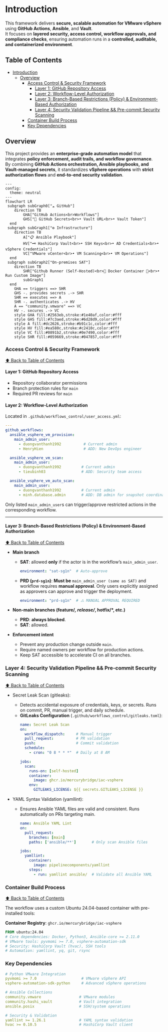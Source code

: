 # Introduction

This framework delivers **secure, scalable automation for VMware vSphere** using **GitHub Actions**, **Ansible**, and **Vault**.  
It focuses on **layered security, access control, workflow approvals, and compliance checks**, ensuring automation runs in a **controlled, auditable, and containerized environment**.

## Table of Contents

<!-- TOC -->
- [Introduction](#introduction)
  - [Overview](#overview)
    - [Access Control & Security Framework](#access-control--security-framework)
      - [Layer 1: GitHub Repository Access](#layer-1-github-repository-access)
      - [Layer 2: Workflow-Level Authorization](#layer-2-workflow-level-authorization)
      - [Layer 3: Branch-Based Restrictions (Policy) & Environment-Based Authorization](#layer-3-branch-based-restrictions-policy--environment-based-authorization)
      - [Layer 4: Security Validation Pipeline && Pre-commit Security Scanning](#layer-4-security-validation-pipeline--pre-commit-security-scanning)
    - [Container Build Process](#container-build-process)
    - [Key Dependencies](#key-dependencies)
<!-- TOC -->

## Overview

This project provides an **enterprise-grade automation model** that integrates **policy enforcement, audit trails, and workflow governance**.  
By combining **GitHub Actions orchestration, Ansible playbooks, and Vault-managed secrets**, it standardizes **vSphere operations** with **strict authorization flows** and **end-to-end security validation**.

```mermaid
---
config:
  theme: neutral
---
flowchart LR
 subgraph subGraph0["☁️ GitHub"]
    direction TB
        GHA["GitHub Actions<br>Workflows"]
        GHS["🔐 GitHub Secrets<br>• Vault URL<br>• Vault Token"]
  end
 subgraph subGraph1["⚙️ Infrastructure"]
    direction TB
        A["📋 Ansible Playbook"]
        HV["🗝️ HashiCorp Vault<br>• SSH Keys<br>• AD Credentials<br>• vSphere Credentials"]
        VC["VMware vCenter<br>• VM Scanning<br>• VM Operations"]
  end
 subgraph subGraph2["On-premises SAT"]
    direction TB
        SHR["Github Runner (Self-Hosted)<br>🐳 Docker Container 🐳<br>• Run Custom Image"]
        subGraph1
  end
    GHA == triggers ==> SHR
    GHS -. provides secrets .-> SHR
    SHR == executes ==> A
    SHR -. authenticates .-> HV
    A == "community.vmware" ==> VC
    HV -. secures .-> VC
    style GHA fill:#2563eb,stroke:#1e40af,color:#fff
    style GHS fill:#7c3aed,stroke:#6d28d9,color:#fff
    style A fill:#dc2626,stroke:#b91c1c,color:#fff
    style HV fill:#ea580c,stroke:#c2410c,color:#fff
    style VC fill:#0891b2,stroke:#0e7490,color:#fff
    style SHR fill:#059669,stroke:#047857,color:#fff
```

### Access Control & Security Framework
[⬆ Back to Table of Contents](#table-of-contents)

#### Layer 1: GitHub Repository Access

- Repository collaborator permissions
- Branch protection rules for `main`
- Required PR reviews for `main`

#### Layer 2: Workflow-Level Authorization

Located in `.github/workflows_control/user_access.yml`:

```yaml
---
github_workflows:
  ansible_vsphere_vm_provision:
    main_admin_user:
      - duongvanthanh1992          # Current admin
      - HenryHien                  # ADD: New DevOps engineer

  ansible_vsphere_vm_scan:
    main_admin_user:
      - duongvanthanh1992         # Current admin
      - tieubinh03                # ADD: Security team access

  ansible_vsphere_vm_auto_scan:
    main_admin_user:
      - duongvanthanh1992         # Current admin
      - minh.database.admin       # ADD: DB admin for snapshot coordination
```

Only listed `main_admin_user`s can trigger/approve restricted actions in the corresponding workflow.

---

#### Layer 3: Branch-Based Restrictions (Policy) & Environment-Based Authorization
[⬆ Back to Table of Contents](#table-of-contents)

- **Main branch**
  - **SAT**: allowed **only** if the actor is in the workflow’s `main_admin_user`.
      ```yaml
      environment: "sat-sg1n"  # Auto-approve
      ```

  - **PRD (`prd-sg1n`)**: **Must be** `main_admin_user (same as SAT)` and workflow requires **manual approval**. Only users explicitly assigned as approvers can approve and trigger the deployment.
    ```yaml
    environment: "prd-sg1n"  # ⚠️ MANUAL APPROVAL REQUIRED
    ``` 

- **Non-main branches (feature/*, release/*, hotfix/*, etc.)**
  - **PRD**: **always blocked**.
  - **SAT**: allowed.

- **Enforcement intent**
  - Prevent any production change outside `main`.
  - Require named owners per workflow for production actions.
  - Keep SAT accessible to accelerate CI on all branches.

### Layer 4: Security Validation Pipeline && Pre-commit Security Scanning
[⬆ Back to Table of Contents](#table-of-contents)

- Secret Leak Scan (gitleaks):
  - Detects accidental exposure of credentials, keys, or secrets. Runs on commit, PR, manual trigger, and daily schedule.   
  - **GitLeaks Configuration** (`.github/workflows_control/gitleaks.toml`):
    ```yaml
    name: Secret Leak Scan
    on:
      workflow_dispatch:     # Manual trigger
      pull_request:          # PR validation
      push:                  # Commit validation
      schedule:
        - cron: "0 8 * * *"  # Daily at 8 AM

    jobs:
      scan:
        runs-on: [self-hosted]
        container:
          image: ghcr.io/mercurybridge/iac-vsphere
        env:
          GITLEAKS_LICENSE: ${{ secrets.GITLEAKS_LICENSE }}
    ```

- YAML Syntax Validation (yamllint):

  - Ensures Ansible YAML files are valid and consistent. Runs automatically on PRs targeting main.
    ```yaml
    name: Ansible YAML Lint
    on:
      pull_request:
        branches: [main]
        paths: ['ansible/**']       # Only scan Ansible files

    jobs:
      yamllint:
        container:
          image: pipelinecomponents/yamllint
        steps:
          - run: yamllint ansible/  # Validate all Ansible YAML
    ```

### Container Build Process
[⬆ Back to Table of Contents](#table-of-contents)

The workflow uses a custom Ubuntu 24.04-based container with pre-installed tools:

**Container Registry**: `ghcr.io/mercurybridge/iac-vsphere`

  ```dockerfile
  FROM ubuntu:24.04
  # Core dependencies: Docker, Python3, Ansible-core >= 2.11.0
  # VMware tools: pyvmomi >= 7.0, vsphere-automation-sdk
  # Security: HashiCorp Vault (hvac), SSH tools
  # Automation: yamllint, yq, git, rsync
  ```

### Key Dependencies

```yaml
# Python VMware Integration
pyvmomi >= 7.0                    # VMware vSphere API
vsphere-automation-sdk-python     # Advanced vSphere operations

# Ansible Collections
community.vmware                 # VMware modules
community.hashi_vault            # Vault integration
ansible.posix                    # SSH/system operations

# Security & Validation
yamllint >= 1.26.1               # YAML syntax validation
hvac >= 0.10.5                   # HashiCorp Vault client
```
